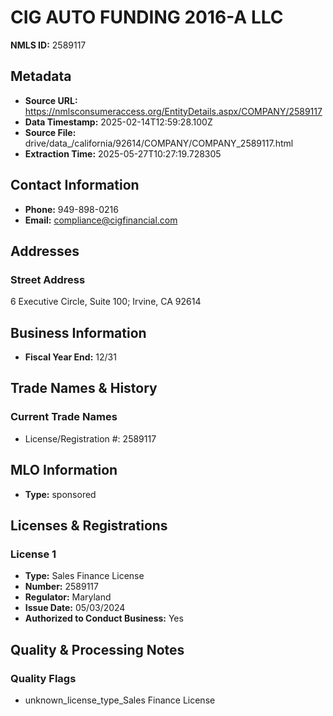 # CIG AUTO FUNDING 2016-A LLC

**NMLS ID:** 2589117

## Metadata
- **Source URL:** https://nmlsconsumeraccess.org/EntityDetails.aspx/COMPANY/2589117
- **Data Timestamp:** 2025-02-14T12:59:28.100Z
- **Source File:** drive/data_/california/92614/COMPANY/COMPANY_2589117.html
- **Extraction Time:** 2025-05-27T10:27:19.728305

## Contact Information
- **Phone:** 949-898-0216
- **Email:** compliance@cigfinancial.com

## Addresses
### Street Address
6 Executive Circle, Suite 100; Irvine, CA 92614

## Business Information
- **Fiscal Year End:** 12/31

## Trade Names & History
### Current Trade Names
- License/Registration #: 2589117

## MLO Information
- **Type:** sponsored

## Licenses & Registrations

### License 1
- **Type:** Sales Finance License
- **Number:** 2589117
- **Regulator:** Maryland
- **Issue Date:** 05/03/2024
- **Authorized to Conduct Business:** Yes

## Quality & Processing Notes
### Quality Flags
- unknown_license_type_Sales Finance License
